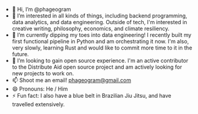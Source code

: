 - 👋 Hi, I’m @phageogram
- 👀 I’m interested in all kinds of things, including backend programming, data analytics, and data engineering. Outside of tech, I'm interested in creative writing, philosophy, economics, and climate resiliency.
- 🌱 I’m currently dipping my toes into data engineering! I recently built my first functional pipeline in Python and am orchestrating it now. I'm also, very slowly, learning Rust and would like to commit more time to it in the future.
- 💞️ I’m looking to gain open source experience. I'm an active contributor to the Distribute Aid open source project and am actively looking for new projects to work on.
- 📫 Shoot me an email! phageogram@gmail.com
- 😄 Pronouns: He / Him
- ⚡ Fun fact: I also have a blue belt in Brazilian Jiu Jitsu, and have travelled extensively.

<!---
phageogram/phageogram is a ✨ special ✨ repository because its `README.md` (this file) appears on your GitHub profile.
You can click the Preview link to take a look at your changes.
--->
